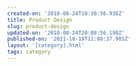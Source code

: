 ```yaml
---
created-on: '2018-08-24T10:38:56.938Z'
title: Product Design
slug: product-design
updated-on: '2018-08-24T20:08:56.198Z'
published-on: '2021-10-19T11:08:37.905Z'
layout: '[category].html'
tags: category
---
```



